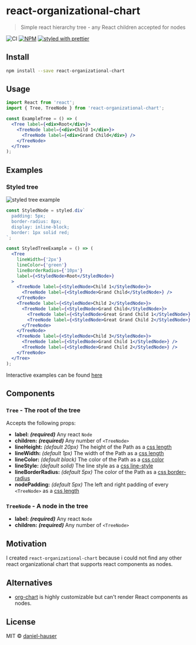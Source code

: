 # react-organizational-chart

> Simple react hierarchy tree - any React children accepted for nodes

![CI](https://github.com/daniel-hauser/react-organizational-chart/workflows/CI/badge.svg)
[![NPM](https://img.shields.io/npm/v/react-organizational-chart.svg)](https://www.npmjs.com/package/react-organizational-chart)
[![styled with prettier](https://img.shields.io/badge/styled_with-prettier-ff69b4.svg)](https://github.com/prettier/prettier)

## Install

```bash
npm install --save react-organizational-chart
```

## Usage

```jsx
import React from 'react';
import { Tree, TreeNode } from 'react-organizational-chart';

const ExampleTree = () => (
  <Tree label={<div>Root</div>}>
    <TreeNode label={<div>Child 1</div>}>
      <TreeNode label={<div>Grand Child</div>} />
    </TreeNode>
  </Tree>
);
```

## Examples

### Styled tree

![styled tree example](images/styled_tree.png)

```jsx
const StyledNode = styled.div`
  padding: 5px;
  border-radius: 8px;
  display: inline-block;
  border: 1px solid red;
`;

const StyledTreeExample = () => (
  <Tree
    lineWidth={'2px'}
    lineColor={'green'}
    lineBorderRadius={'10px'}
    label={<StyledNode>Root</StyledNode>}
  >
    <TreeNode label={<StyledNode>Child 1</StyledNode>}>
      <TreeNode label={<StyledNode>Grand Child</StyledNode>} />
    </TreeNode>
    <TreeNode label={<StyledNode>Child 2</StyledNode>}>
      <TreeNode label={<StyledNode>Grand Child</StyledNode>}>
        <TreeNode label={<StyledNode>Great Grand Child 1</StyledNode>} />
        <TreeNode label={<StyledNode>Great Grand Child 2</StyledNode>} />
      </TreeNode>
    </TreeNode>
    <TreeNode label={<StyledNode>Child 3</StyledNode>}>
      <TreeNode label={<StyledNode>Grand Child 1</StyledNode>} />
      <TreeNode label={<StyledNode>Grand Child 2</StyledNode>} />
    </TreeNode>
  </Tree>
);
```

Interactive examples can be found [here](https://daniel-hauser.github.io/react-organizational-chart/)

## Components

### `Tree` - The root of the tree

Accepts the following props:

- **label:** _**\(required\)**_ Any react `Node`
- **children:** _**\(required\)**_ Any number of `<TreeNode>`
- **lineHeight:** _\(default 20px\)_ The height of the Path as a [css length](https://developer.mozilla.org/en-US/docs/Web/CSS/length)
- **lineWidth:** _\(default 1px\)_ The width of the Path as a [css length](https://developer.mozilla.org/en-US/docs/Web/CSS/length)
- **lineColor:** _\(default black\)_ The color of the Path as a [css color](https://developer.mozilla.org/en-US/docs/Web/CSS/color)
- **lineStyle:** _\(default solid\)_ The line style as a [css line-style](https://developer.mozilla.org/en-US/docs/Web/CSS/border-style#values)
- **lineBorderRadius:** _\(default 5px\)_ The color of the Path as a [css border-radius](https://developer.mozilla.org/en-US/docs/Web/CSS/border-radius)
- **nodePadding:** _\(default 5px\)_ The left and right padding of every `<TreeNode>` as a [css length](https://developer.mozilla.org/en-US/docs/Web/CSS/length)

### `TreeNode` - A node in the tree

- **label:** _**\(required\)**_ Any react `Node`
- **children:** _**\(required\)**_ Any number of `<TreeNode>`

## Motivation

I created `react-organizational-chart` because i could not find any other react organizational chart that supports react components as nodes.

## Alternatives

- [org-chart](https://www.npmjs.com/package/orgchart) is highly customizable but can't render React components as nodes.

## License

MIT © [daniel-hauser](https://github.com/daniel-hauser)
